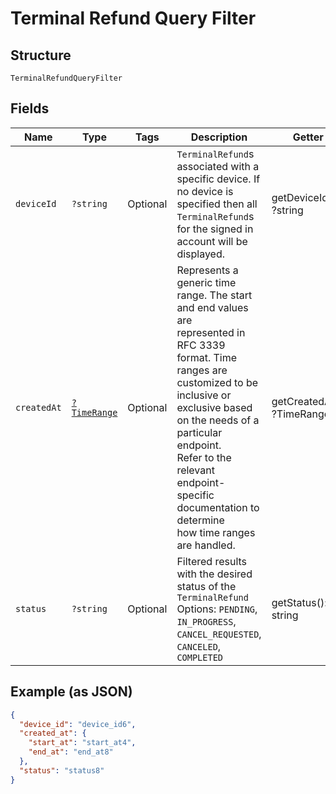 
# Terminal Refund Query Filter

## Structure

`TerminalRefundQueryFilter`

## Fields

| Name | Type | Tags | Description | Getter | Setter |
|  --- | --- | --- | --- | --- | --- |
| `deviceId` | `?string` | Optional | `TerminalRefund`s associated with a specific device. If no device is specified then all<br>`TerminalRefund`s for the signed in account will be displayed. | getDeviceId(): ?string | setDeviceId(?string deviceId): void |
| `createdAt` | [`?TimeRange`](/doc/models/time-range.md) | Optional | Represents a generic time range. The start and end values are<br>represented in RFC 3339 format. Time ranges are customized to be<br>inclusive or exclusive based on the needs of a particular endpoint.<br>Refer to the relevant endpoint-specific documentation to determine<br>how time ranges are handled. | getCreatedAt(): ?TimeRange | setCreatedAt(?TimeRange createdAt): void |
| `status` | `?string` | Optional | Filtered results with the desired status of the `TerminalRefund`<br>Options: `PENDING`, `IN_PROGRESS`, `CANCEL_REQUESTED`, `CANCELED`, `COMPLETED` | getStatus(): ?string | setStatus(?string status): void |

## Example (as JSON)

```json
{
  "device_id": "device_id6",
  "created_at": {
    "start_at": "start_at4",
    "end_at": "end_at8"
  },
  "status": "status8"
}
```

